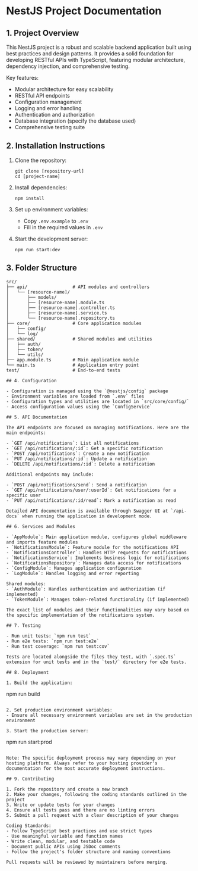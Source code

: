 # NestJS Project Documentation

## 1. Project Overview

This NestJS project is a robust and scalable backend application built using best practices and design patterns. It provides a solid foundation for developing RESTful APIs with TypeScript, featuring modular architecture, dependency injection, and comprehensive testing.

Key features:

- Modular architecture for easy scalability
- RESTful API endpoints
- Configuration management
- Logging and error handling
- Authentication and authorization
- Database integration (specify the database used)
- Comprehensive testing suite

## 2. Installation Instructions

1. Clone the repository:

   ```
   git clone [repository-url]
   cd [project-name]
   ```

2. Install dependencies:

   ```
   npm install
   ```

3. Set up environment variables:

   - Copy `.env.example` to `.env`
   - Fill in the required values in `.env`

4. Start the development server:
   ```
   npm run start:dev
   ```

## 3. Folder Structure

```
src/
├── api/                 # API modules and controllers
│   └── [resource-name]/
│       ├── models/
│       ├── [resource-name].module.ts
│       ├── [resource-name].controller.ts
│       ├── [resource-name].service.ts
│       └── [resource-name].repository.ts
├── core/                # Core application modules
│   ├── config/
│   └── log/
├── shared/              # Shared modules and utilities
│   ├── auth/
│   ├── token/
│   └── utils/
├── app.module.ts        # Main application module
└── main.ts              # Application entry point
test/                    # End-to-end tests

## 4. Configuration

- Configuration is managed using the `@nestjs/config` package
- Environment variables are loaded from `.env` files
- Configuration types and utilities are located in `src/core/config/`
- Access configuration values using the `ConfigService`

## 5. API Documentation

The API endpoints are focused on managing notifications. Here are the main endpoints:

- `GET /api/notifications`: List all notifications
- `GET /api/notifications/:id`: Get a specific notification
- `POST /api/notifications`: Create a new notification
- `PUT /api/notifications/:id`: Update a notification
- `DELETE /api/notifications/:id`: Delete a notification

Additional endpoints may include:

- `POST /api/notifications/send`: Send a notification
- `GET /api/notifications/user/:userId`: Get notifications for a specific user
- `PUT /api/notifications/:id/read`: Mark a notification as read

Detailed API documentation is available through Swagger UI at `/api-docs` when running the application in development mode.

## 6. Services and Modules

- `AppModule`: Main application module, configures global middleware and imports feature modules
- `NotificationsModule`: Feature module for the notifications API
- `NotificationsController`: Handles HTTP requests for notifications
- `NotificationsService`: Implements business logic for notifications
- `NotificationsRepository`: Manages data access for notifications
- `ConfigModule`: Manages application configuration
- `LogModule`: Handles logging and error reporting

Shared modules:
- `AuthModule`: Handles authentication and authorization (if implemented)
- `TokenModule`: Manages token-related functionality (if implemented)

The exact list of modules and their functionalities may vary based on the specific implementation of the notifications system.

## 7. Testing

- Run unit tests: `npm run test`
- Run e2e tests: `npm run test:e2e`
- Run test coverage: `npm run test:cov`

Tests are located alongside the files they test, with `.spec.ts` extension for unit tests and in the `test/` directory for e2e tests.

## 8. Deployment

1. Build the application:
```

npm run build

```

2. Set production environment variables:
- Ensure all necessary environment variables are set in the production environment

3. Start the production server:
```

npm run start:prod

```

Note: The specific deployment process may vary depending on your hosting platform. Always refer to your hosting provider's documentation for the most accurate deployment instructions.

## 9. Contributing

1. Fork the repository and create a new branch
2. Make your changes, following the coding standards outlined in the project
3. Write or update tests for your changes
4. Ensure all tests pass and there are no linting errors
5. Submit a pull request with a clear description of your changes

Coding Standards:
- Follow TypeScript best practices and use strict types
- Use meaningful variable and function names
- Write clean, modular, and testable code
- Document public APIs using JSDoc comments
- Follow the project's folder structure and naming conventions

Pull requests will be reviewed by maintainers before merging.
```
